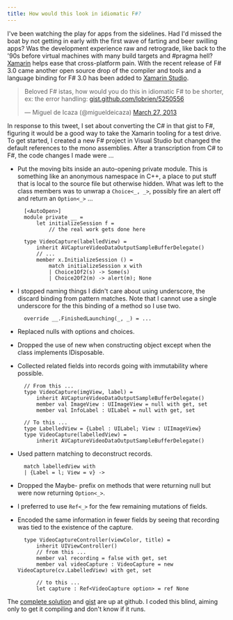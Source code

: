 ```yaml
---
title: How would this look in idiomatic F#?
---
```

I've been watching the play for apps from the sidelines. Had I'd missed the boat by not getting in early with the first wave of farting and beer swilling apps? Was the development experience raw and retrograde, like back to the '90s before virtual machines with many build targets and #pragma hell? [Xamarin](http://xamarin.com/) helps ease that cross-platform pain. With the recent release of F# 3.0 came another open source drop of the compiler and tools and a language binding for F# 3.0 has been added to [Xamarin Studio](http://xamarin.com/studio).

<blockquote class="twitter-tweet"><p>Beloved F# istas, how would you do this in idiomatic F# to be shorter, ex: the error handling: <a href="https://t.co/bGuDdcyxPV" title="https://gist.github.com/lobrien/5250556">gist.github.com/lobrien/5250556</a></p>&mdash; Miguel de Icaza (@migueldeicaza) <a href="https://twitter.com/migueldeicaza/status/316729282124709889">March 27, 2013</a></blockquote>
<script async src="//platform.twitter.com/widgets.js" charset="utf-8"></script>

In response to this tweet, I set about converting the C# in that gist to F#, figuring it would be a good way to take the Xamarin tooling for a test drive. To get started, I created a new F# project in Visual Studio but changed the default references to the mono assemblies. After a transcription from C# to F#, the code changes I made were ...

* Put the moving bits inside an auto-opening private module. This is something like an anonymous namespace in C++, a place to put stuff that is local to the source file but otherwise hidden. What was left to the class members was to unwrap a ```Choice<_, _>```, possibly fire an alert off and return an ```Option<_>``` ...

        [<AutoOpen>]
        module private __ =
            let initializeSession f =
                // the real work gets done here

        type VideoCapture(labelledView) = 
            inherit AVCaptureVideoDataOutputSampleBufferDelegate()
            // ...
            member x.InitializeSession () =
                match initializeSession x with
                | Choice1Of2(s) -> Some(s)
                | Choice2Of2(m) -> alert(m); None

* I stopped naming things I didn't care about using underscore, the discard binding from pattern matches. Note that I cannot use a single underscore for the this binding of a method so I use two.

        override __.FinishedLaunching(_, _) = ...

* Replaced nulls with options and choices.
* Dropped the use of new when constructing object except when the class implements IDisposable.
* Collected related fields into records going with immutability where possible.

        // From this ...
        type VideoCapture(imgView, label) = 
            inherit AVCaptureVideoDataOutputSampleBufferDelegate()
            member val ImageView : UIImageView = null with get, set
            member val InfoLabel : UILabel = null with get, set

        // To this ...
        type LabelledView = {Label : UILabel; View : UIImageView}
        type VideoCapture(labelledView) = 
            inherit AVCaptureVideoDataOutputSampleBufferDelegate()

* Used pattern matching to deconstruct records.

        match labelledView with
        | {Label = l; View = v} ->

* Dropped the Maybe- prefix on methods that were returning null but were now returning ```Option<_>```.
* I preferred to use ```Ref<_>``` for the few remaining mutations of fields.
* Encoded the same information in fewer fields by seeing that recording was tied to the existence of the capture.

        type VideoCaptureController(viewColor, title) =
            inherit UIViewController()
            // from this ...
            member val recording = false with get, set
            member val videoCapture : VideoCapture = new VideoCapture(cv.LabelledView) with get, set

            // to this ...
            let capture : Ref<VideoCapture option> = ref None

The [complete solution](https://github.com/philderbeast/XamarinVideoCapture) and [gist](https://gist.github.com/philderbeast/5253070) are up at github. I coded this blind, aiming only to get it compiling and don't know if it runs.
